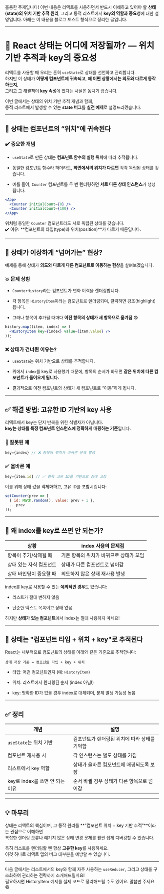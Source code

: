 훌륭한 주제입니다! 이번 내용은 리액트를 사용하면서 반드시 이해하고 있어야 할 **상태(state)의 위치 기반 추적 원리**, 그리고 동적 리스트에서 **key의 역할과 중요성**에 대한 설명입니다. 아래는 이 내용을 블로그 포스트 형식으로 정리한 글입니다.

---

# 🧠 React 상태는 어디에 저장될까? — 위치 기반 추적과 key의 중요성

리액트를 사용할 때 우리는 흔히 `useState`로 상태를 선언하고 관리합니다.  
하지만 이 상태가 **어떻게 컴포넌트에 귀속되고**, **왜 어떤 상황에서는 의도와 다르게 동작하는지**,  
그리고 그 해결책이 **key 속성**에 있다는 사실은 놓치기 쉽습니다.

이번 글에서는 상태의 위치 기반 추적 개념과 함께,  
동적 리스트에서 발생할 수 있는 **state 버그**를 **실전 예제**로 설명드리겠습니다.

---

## 📍 상태는 컴포넌트의 “위치”에 귀속된다

### ✔️ 중요한 개념

- `useState`로 만든 상태는 **컴포넌트 함수의 실행 위치**에 따라 추적됩니다.
    
- 동일한 컴포넌트 함수라 하더라도, **화면에서의 위치가 다르면** 각각 독립된 상태를 갖습니다.
    
- 예를 들어, `Counter` 컴포넌트를 두 번 렌더링하면 **서로 다른 상태 인스턴스**가 생성됩니다.
    

```jsx
<App>
  <Counter initialCount={0} />
  <Counter initialCount={100} />
</App>
```

위처럼 동일한 `Counter` 컴포넌트라도 서로 독립된 상태를 갖습니다.  
✔️ 이유: **컴포넌트의 타입(type)과 위치(position)**가 다르기 때문입니다.

---

## 🧪 상태가 이상하게 “넘어가는” 현상?

예제를 통해 상태가 **의도와 다르게 다른 컴포넌트로 이동하는 현상**을 살펴보겠습니다.

### 💥 문제 상황

- `CounterHistory`라는 컴포넌트가 변화 이력을 렌더링합니다.
    
- 각 항목은 `HistoryItem`이라는 컴포넌트로 렌더링되며, 클릭하면 강조(highlight)됩니다.
    
- 그러나 항목이 추가될 때마다 **이전 항목의 상태가 새 항목으로 옮겨짐** 😨
    

```jsx
history.map((item, index) => (
  <HistoryItem key={index} value={item.value} />
));
```

### ❌ 상태가 건너뛴 이유는?

- `useState`는 위치 기반으로 상태를 추적합니다.
    
- 위에서 `index`를 key로 사용했기 때문에, 항목의 순서가 바뀌면 **같은 위치에 다른 컴포넌트가 들어오게 됩니다.**
    
- 결과적으로 이전 컴포넌트의 상태가 새 컴포넌트로 “이동”하게 됩니다.
    

---

## ✅ 해결 방법: **고유한 ID 기반의 key 사용**

리액트에서 key는 단지 반복을 위한 식별자가 아닙니다.  
**key는 상태를 특정 컴포넌트 인스턴스에 정확하게 매핑하는 기준**입니다.

### 🔁 잘못된 예

```jsx
key={index} // ❌ 항목의 위치가 바뀌면 문제 발생
```

### ✅ 올바른 예

```jsx
key={item.id} // ✅ 항목 고유 ID를 기반으로 상태 고정
```

이를 위해 상태 값을 객체화하고, 고유 ID를 포함시킵니다:

```jsx
setCounter(prev => [
  { id: Math.random(), value: prev + 1 },
  ...prev
]);
```

---

## 🧠 왜 index를 key로 쓰면 안 되는가?

|상황|index 사용의 문제점|
|---|---|
|항목이 추가/삭제될 때|기존 항목의 위치가 바뀌므로 상태가 꼬임|
|상태 있는 자식 컴포넌트|상태가 다른 컴포넌트로 넘어감|
|상태 바인딩이 중요할 때|의도하지 않은 상태 재사용 발생|

index를 key로 사용할 수 있는 **예외적인 경우**도 있습니다:

- 리스트가 절대 변하지 않음
    
- 단순한 텍스트 목록이고 상태 없음
    

하지만 **상태가 있는 컴포넌트**에서 index는 절대 사용하지 마세요!

---

## 🎯 상태는 "컴포넌트 타입 + 위치 + key"로 추적된다

React는 내부적으로 컴포넌트의 상태를 아래와 같은 기준으로 추적합니다:

```
상태 저장 기준 = 컴포넌트 타입 + key + 위치
```

- 타입: 어떤 컴포넌트인지 (예: `HistoryItem`)
    
- 위치: 리스트에서 렌더링된 순서 (index 아님!)
    
- key: 명확한 ID가 없을 경우 index로 대체되며, 문제 발생 가능성 높음
    

---

## ✅ 정리

|개념|설명|
|---|---|
|`useState`는 위치 기반|컴포넌트가 렌더링된 위치에 따라 상태를 기억함|
|컴포넌트 재사용 시|각 인스턴스는 별도 상태를 가짐|
|리스트에서 key 역할|상태가 올바른 컴포넌트에 매핑되도록 보장|
|key로 index를 쓰면 안 되는 이유|순서 바뀔 경우 상태가 다른 항목으로 넘어감|

---

## 💡 마무리

상태는 리액트의 핵심이며, 그 동작 원리를 **"컴포넌트 위치 + key 기반 추적"**이라는 관점으로 이해하면  
복잡한 렌더링 오류나 예기치 않은 상태 변경 문제를 훨씬 쉽게 디버깅할 수 있습니다.

특히 리스트를 렌더링할 땐 항상 **고유한 key**를 사용하세요.  
이것 하나로 리액트 앱의 버그 대부분을 예방할 수 있습니다.

---

다음 글에서는 리스트에서의 key와 함께 자주 사용하는 `useReducer`, 그리고 상태를 구조화하여 관리하는 전략까지 소개해드릴게요!  
필요하시면 HistoryItem 예제를 실제 코드로 정리해드릴 수도 있어요. 말씀만 주세요 😄